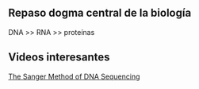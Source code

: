 ## Repaso dogma central de la biología

DNA >> RNA >> proteínas

## Videos interesantes
[The Sanger Method of DNA Sequencing](https://www.youtube.com/watch?v=FvHRio1yyhQ)
